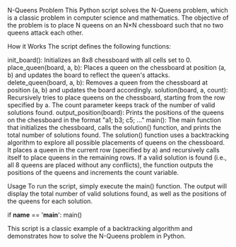 N-Queens Problem
This Python script solves the N-Queens problem, which is a classic problem in computer science and mathematics. The objective of the problem is to place N queens on an N×N chessboard such that no two queens attack each other.

How it Works
The script defines the following functions:

init_board(): Initializes an 8x8 chessboard with all cells set to 0.
place_queen(board, a, b): Places a queen on the chessboard at position (a, b) and updates the board to reflect the queen's attacks.
delete_queen(board, a, b): Removes a queen from the chessboard at position (a, b) and updates the board accordingly.
solution(board, a, count): Recursively tries to place queens on the chessboard, starting from the row specified by a. The count parameter keeps track of the number of valid solutions found.
output_position(board): Prints the positions of the queens on the chessboard in the format "a1; b3; c5; ..."
main(): The main function that initializes the chessboard, calls the solution() function, and prints the total number of solutions found.
The solution() function uses a backtracking algorithm to explore all possible placements of queens on the chessboard. It places a queen in the current row (specified by a) and recursively calls itself to place queens in the remaining rows. If a valid solution is found (i.e., all 8 queens are placed without any conflicts), the function outputs the positions of the queens and increments the count variable.

Usage
To run the script, simply execute the main() function. The output will display the total number of valid solutions found, as well as the positions of the queens for each solution.

if __name__ == '__main__':
    main()
    
This script is a classic example of a backtracking algorithm and demonstrates how to solve the N-Queens problem in Python.
